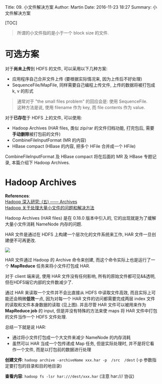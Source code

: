 Title: 09. 小文件解决方案
Author: Martin
Date: 2016-11-23 18:27
Summary: 小文件解决方案

[TOC]

> 所谓的小文件指的是小于一个 block size 的文件.

# 可选方案
对于**尚未上传**到 HDFS 的文件, 可以采用以下几种方案:

- 应用程序自己合并文件上传 (要根据实际情况来, 因为上传后不好处理)
- SequenceFile/MapFile, 同样需要自己编程上传文件, 上传的数据将被打包成 k, v 的形式

> 通常对于 "the small files problem" 的回应会是: 使用 SequenceFile.<br>
> 这种方法是说, 使用 filename 作为 key, 而 file contents 作为 value.

对于**已存在**于 HDFS 上的文件, 可以使用:

- Hadoop Archives (HAR files, 类似 zip/rar 的文件归档功能, 打完包后, 需要**手动删除**被打包前的文件)
- CombineFileInputFormat (MR 的内容)
- HBase compact (HBase 的内容, 把多个 HFile 合并成一个 HFile)

CombineFileInputFormat 及 HBase compact 将在后面的 MR 及 HBase 专题记录, 本篇介绍下 Hadoop Archives.

# Hadoop Archives
**References**:<br>
[Hadoop 深入研究: (五) —— Archives](http://blog.csdn.net/lastsweetop/article/details/9123155)<br>
[Hadoop 关于处理大量小文件的问题和解决方法](https://my.oschina.net/u/270950/blog/170570)

Hadoop Archives (HAR files) 是在 0.18.0 版本中引入的, 它的出现就是为了缓解大量小文件消耗 NameNode 内存的问题.

HAR 文件是通过在 HDFS 上构建一个层次化的文件系统来工作, HAR 文件一旦创建便不可再更改.

![](http://blog.smallcpp.com/theme/images/小文件处理/harindex.png)

HAR 文件通过 Hadoop 的 Archive 命令来创建, 而这个命令实际上也是运行了一个 **MapReduce** 任务来将小文件打包成 HAR.

对于 client 端来说, 使用 HAR 文件没有任何影响, 所有的原始文件都可见&&透明, 但在HDFS端它内部的文件数减少了.

通过 HAR 来读取一个文件并不会比直接从 HDFS 中读取文件高效, 而且实际上可能还会稍微**低效**一点, 因为对每一个 HAR 文件的访问都需要完成两层 index 文件的读取和文件本身数据的读取 (见上图). 并且尽管 HAR 文件可以被用来作为 **MapReduce job** 的 input, 但是并没有特殊的方法来使 maps 将 HAR 文件中打包的文件当作一个 HDFS 文件处理.

总结一下就是说 HAR:

- 通过将小文件打包成一个大文件来减少 NameNode 的内存消耗
- 虽然可以 HAR 当成一个包传递成 Map 任务, 但是实际处理时, 并不是将它看作一个文件, 而是以打包前的数据进行处理

**创建文件**: `hadoop archive -archiveName xxx.har -p  /src  /dest` (-p 参数指定要打包的目录和目的地目录)

**查看内容**: `hadoop fs -lsr har:///dest/xxx.har` (注意 har:/// 协议)
